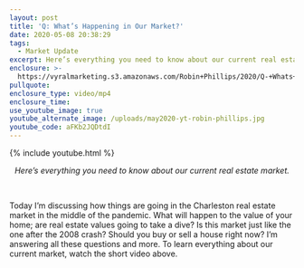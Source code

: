 ```yaml
---
layout: post
title: 'Q: What’s Happening in Our Market?'
date: 2020-05-08 20:38:29
tags:
  - Market Update
excerpt: Here’s everything you need to know about our current real estate market.
enclosure: >-
  https://vyralmarketing.s3.amazonaws.com/Robin+Phillips/2020/Q-+Whats+Happening+in+Our+Market_.mp4
pullquote:
enclosure_type: video/mp4
enclosure_time:
use_youtube_image: true
youtube_alternate_image: /uploads/may2020-yt-robin-phillips.jpg
youtube_code: aFKb2JQDtdI
---
```


{% include youtube.html %}

<p style="text-align:center"><em>Here’s everything you need to know about our current real estate market.</em></p>&nbsp;

Today I’m discussing how things are going in the Charleston real estate market in the middle of the pandemic. What will happen to the value of your home; are real estate values going to take a dive? Is this market just like the one after the 2008 crash? Should you buy or sell a house right now? I’m answering all these questions and more. To learn everything about our current market, watch the short video above.&nbsp;